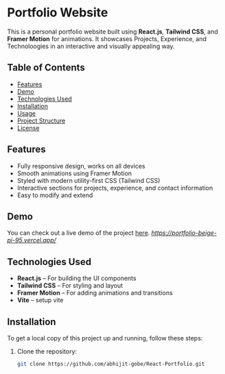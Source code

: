 # Portfolio Website

This is a personal portfolio website built using **React.js**, **Tailwind CSS**, and **Framer Motion** for animations. It showcases Projects, Experience, and Technoloogies in an interactive and visually appealing way.

## Table of Contents

- [Features](#features)
- [Demo](#demo)
- [Technologies Used](#technologies-used)
- [Installation](#installation)
- [Usage](#usage)
- [Project Structure](#project-structure)
- [License](#license)

## Features

- Fully responsive design, works on all devices
- Smooth animations using Framer Motion
- Styled with modern utility-first CSS (Tailwind CSS)
- Interactive sections for projects, experience, and contact information
- Easy to modify and extend

## Demo

You can check out a live demo of the project [here](#). *https://portfolio-beige-pi-95.vercel.app/*

## Technologies Used

- **React.js** – For building the UI components
- **Tailwind CSS** – For styling and layout
- **Framer Motion** – For adding animations and transitions
- **Vite** – setup vite

## Installation

To get a local copy of this project up and running, follow these steps:

1. Clone the repository:

   ```bash
   git clone https://github.com/abhijit-gobe/React-Portfolio.git
